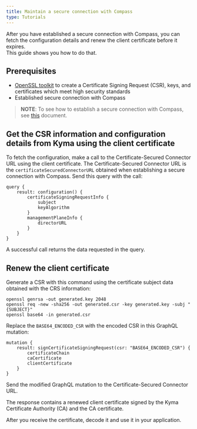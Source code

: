 ```yaml
---
title: Maintain a secure connection with Compass
type: Tutorials
---
```


After you have established a secure connection with Compass, you can fetch the configuration details and renew the client certificate before it expires.  
This guide shows you how to do that. 
<!--- TODO ---> 

## Prerequisites

- [OpenSSL toolkit](https://www.openssl.org/docs/man1.0.2/apps/openssl.html) to create a Certificate Signing Request (CSR), keys, and certificates which meet high security standards
- Established secure connection with Compass

> **NOTE**: To see how to establish a secure connection with Compass, see [this]() document. 

<!--- TODO: link in the note above --->

## Get the CSR information and configuration details from Kyma using the client certificate 

To fetch the configuration, make a call to the Certificate-Secured Connector URL using the client certificate. 
The Certificate-Secured Connector URL is the `certificateSecuredConnectorURL` obtained when establishing a secure connection with Compass. 
Send this query with the call:
```
query {
    result: configuration() {
        certificateSigningRequestInfo { 
            subject 
            keyAlgorithm 
        }
        managementPlaneInfo { 
            directorURL 
        }
    }
}
``` 

A successful call returns the data requested in the query.

## Renew the client certificate 

Generate a CSR with this command using the certificate subject data obtained with the CRS information: 
```
openssl genrsa -out generated.key 2048
openssl req -new -sha256 -out generated.csr -key generated.key -subj "{SUBJECT}"
openssl base64 -in generated.csr
```

Replace the `BASE64_ENCODED_CSR` with the encoded CSR in this GraphQL mutation:

```
mutation {
    result: signCertificateSigningRequest(csr: "BASE64_ENCODED_CSR") {
        certificateChain
        caCertificate
        clientCertificate
    }
}
```
Send the modified GraphQL mutation to the Certificate-Secured Connector URL.

The response contains a renewed client certificate signed by the Kyma Certificate Authority (CA) and the CA certificate.

After you receive the certificate, decode it and use it in your application. 
